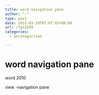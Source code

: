 ```yaml
---
title: word navigation pane
author: "-"
type: post
date: 2012-03-20T07:07:03+00:00
url: /?p=2589
categories:
  - Uncategorized

---
```

# word navigation pane
word 2010

view -navigation pane